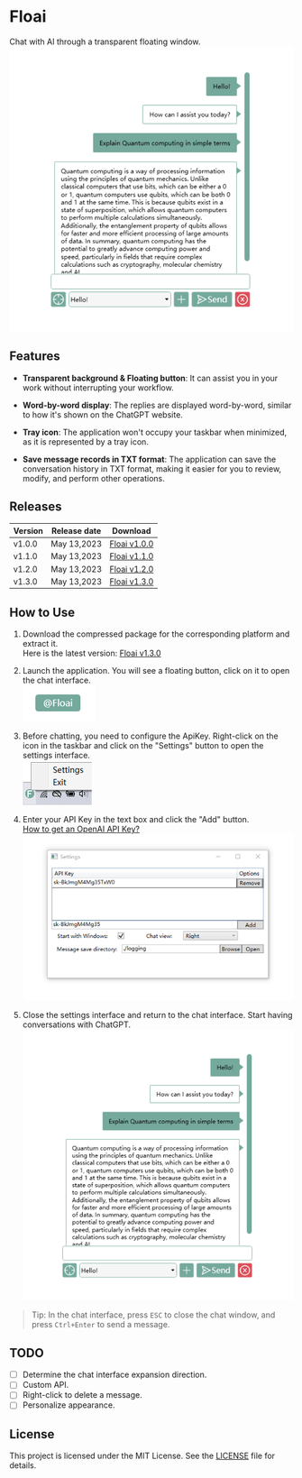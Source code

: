 # Floai
Chat with AI through a transparent floating window.
![image](images/showcase.png)


## Features

- **Transparent background & Floating button**: It can assist you in your work without interrupting your workflow.

- **Word-by-word display**: The replies are displayed word-by-word, similar to how it's shown on the ChatGPT website.

- **Tray icon**: The application won't occupy your taskbar when minimized, as it is represented by a tray icon.

- **Save message records in TXT format**: The application can save the conversation history in TXT format, making it easier for you to review, modify, and perform other operations.

## Releases
| Version | Release date | Download                                                     |
| ------- | ------------ | ------------------------------------------------------------ |
| v1.0.0  | May 13,2023  | [Floai v1.0.0](https://github.com/TonWin618/Floai/releases/tag/v1.0.0) |
| v1.1.0  | May 13,2023  | [Floai v1.1.0](https://github.com/TonWin618/Floai/releases/tag/v1.1.0) |
| v1.2.0  | May 13,2023  | [Floai v1.2.0](https://github.com/TonWin618/Floai/releases/tag/v1.2.0) |
| v1.3.0  | May 13,2023  | [Floai v1.3.0](https://github.com/TonWin618/Floai/releases/tag/v1.3.0) |

## How to Use
1. Download the compressed package for the corresponding platform and extract it.  
Here is the latest version: [Floai v1.3.0](https://github.com/TonWin618/Floai/releases/tag/v1.3.0)

2. Launch the application. You will see a floating button, click on it to open the chat interface.  
![image](images/step2.png)

3. Before chatting, you need to configure the ApiKey. Right-click on the icon in the taskbar and click on the "Settings" button to open the settings interface.  
![image](images/Step3.png)

4. Enter your API Key in the text box and click the "Add" button.  
[How to get an OpenAI API Key?](https://platform.openai.com/account/api-keys)  
![image](images/step4.png)

5. Close the settings interface and return to the chat interface. Start having conversations with ChatGPT.  
![image](images/step5.png)

> Tip: In the chat interface, press `ESC` to close the chat window, and press `Ctrl+Enter` to send a message.

## TODO
- [ ] Determine the chat interface expansion direction. 
- [ ] Custom API. 
- [ ] Right-click to delete a message.
- [ ] Personalize appearance.
## License
This project is licensed under the MIT License. See the [LICENSE](LICENSE) file for details.
